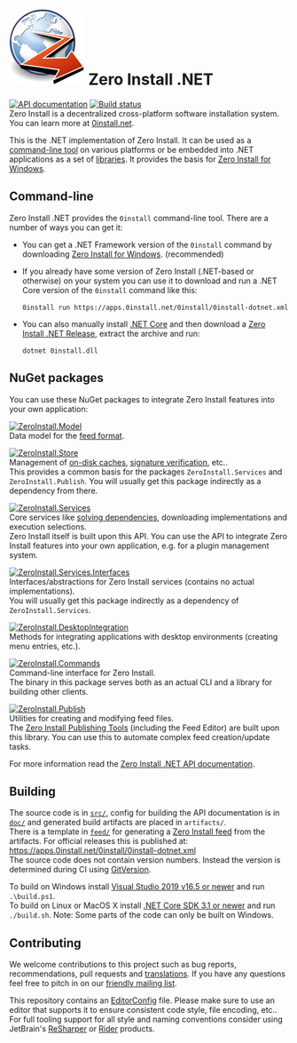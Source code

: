 # ![Logo](logo.svg) Zero Install .NET

[![API documentation](https://img.shields.io/badge/api-docs-orange.svg)](https://dotnet.0install.net/)
[![Build status](https://img.shields.io/appveyor/ci/0install/0install-dotnet.svg)](https://ci.appveyor.com/project/0install/0install-dotnet)  
Zero Install is a decentralized cross-platform software installation system. You can learn more at [0install.net](https://0install.net/).

This is the .NET implementation of Zero Install. It can be used as a [command-line tool](#command-line) on various platforms or be embedded into .NET applications as a set of [libraries](#libraries). It provides the basis for [Zero Install for Windows](https://github.com/0install/0install-win).

## Command-line

Zero Install .NET provides the `0install` command-line tool. There are a number of ways you can get it:

- You can get a .NET Framework version of the `0install` command by downloading [Zero Install for Windows](https://0install.net/injector.html#windows-current). (recommended)

- If you already have some version of Zero Install (.NET-based or otherwise) on your system you can use it to download and run a .NET Core version of the `0install` command like this:

      0install run https://apps.0install.net/0install/0install-dotnet.xml

- You can also manually install [.NET Core](https://www.microsoft.com/net/download) and then download a [Zero Install .NET Release](https://github.com/0install/0install-dotnet/releases), extract the archive and run:

      dotnet 0install.dll

## NuGet packages

You can use these NuGet packages to integrate Zero Install features into your own application:

[![ZeroInstall.Model](https://img.shields.io/nuget/v/ZeroInstall.Model.svg?label=ZeroInstall.Model)](https://www.nuget.org/packages/ZeroInstall.Model/)  
Data model for the [feed format](https://docs.0install.net/specifications/feed/).

[![ZeroInstall.Store](https://img.shields.io/nuget/v/ZeroInstall.Store.svg?label=ZeroInstall.Store)](https://www.nuget.org/packages/ZeroInstall.Store/)  
Management of [on-disk caches](https://docs.0install.net/details/cache/), [signature verification](https://docs.0install.net/specifications/feed/#digital-signatures), etc..  
This provides a common basis for the packages `ZeroInstall.Services` and `ZeroInstall.Publish`. You will usually get this package indirectly as a dependency from there.

[![ZeroInstall.Services](https://img.shields.io/nuget/v/ZeroInstall.Services.svg?label=ZeroInstall.Services)](https://www.nuget.org/packages/ZeroInstall.Services/)  
Core services like [solving dependencies](https://docs.0install.net/developers/solver/), downloading implementations and execution selections.  
Zero Install itself is built upon this API. You can use the API to integrate Zero Install features into your own application, e.g. for a plugin management system.

[![ZeroInstall.Services.Interfaces](https://img.shields.io/nuget/v/ZeroInstall.Services.Interfaces.svg?label=ZeroInstall.Services.Interfaces)](https://www.nuget.org/packages/ZeroInstall.Services.Interfaces/)  
Interfaces/abstractions for Zero Install services (contains no actual implementations).  
You will usually get this package indirectly as a dependency of `ZeroInstall.Services`.

[![ZeroInstall.DesktopIntegration](https://img.shields.io/nuget/v/ZeroInstall.DesktopIntegration.svg?label=ZeroInstall.DesktopIntegration)](https://www.nuget.org/packages/ZeroInstall.DesktopIntegration/)  
Methods for integrating applications with desktop environments (creating menu entries, etc.).

[![ZeroInstall.Commands](https://img.shields.io/nuget/v/ZeroInstall.Commands.svg?label=ZeroInstall.Commands)](https://www.nuget.org/packages/ZeroInstall.Commands/)  
Command-line interface for Zero Install.  
The binary in this package serves both as an actual CLI and a library for building other clients.

[![ZeroInstall.Publish](https://img.shields.io/nuget/v/ZeroInstall.Publish.svg?label=ZeroInstall.Publish)](https://www.nuget.org/packages/ZeroInstall.Publish/)  
Utilities for creating and modifying feed files.  
The [Zero Install Publishing Tools](https://github.com/0install/0publish-win) (including the Feed Editor) are built upon this library. You can use this to automate complex feed creation/update tasks.

For more information read the [Zero Install .NET API documentation](https://dotnet.0install.net/).

## Building

The source code is in [`src/`](src/), config for building the API documentation is in [`doc/`](doc/) and generated build artifacts are placed in `artifacts/`.  
There is a template in [`feed/`](feed/) for generating a [Zero Install feed](https://0install.github.io/docs/packaging/) from the artifacts. For official releases this is published at: https://apps.0install.net/0install/0install-dotnet.xml  
The source code does not contain version numbers. Instead the version is determined during CI using [GitVersion](http://gitversion.readthedocs.io/).

To build on Windows install [Visual Studio 2019 v16.5 or newer](https://www.visualstudio.com/downloads/) and run `.\build.ps1`.  
To build on Linux or MacOS X install [.NET Core SDK 3.1 or newer](https://www.microsoft.com/net/download) and run `./build.sh`. Note: Some parts of the code can only be built on Windows.

## Contributing

We welcome contributions to this project such as bug reports, recommendations, pull requests and [translations](https://www.transifex.com/eicher/0install-win/). If you have any questions feel free to pitch in on our [friendly mailing list](https://0install.net/support.html#lists).

This repository contains an [EditorConfig](http://editorconfig.org/) file. Please make sure to use an editor that supports it to ensure consistent code style, file encoding, etc.. For full tooling support for all style and naming conventions consider using JetBrain's [ReSharper](https://www.jetbrains.com/resharper/) or [Rider](https://www.jetbrains.com/rider/) products.
